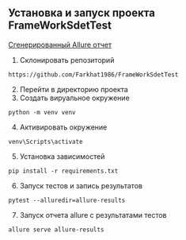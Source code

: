## Установка и запуск проекта FrameWorkSdetTest

[Сгенерированный Allure отчет](https://farkhat1986.github.io/BankTest/)

1. Склонировать репозиторий
```
https://github.com/Farkhat1986/FrameWorkSdetTest
```
2. Перейти в директорию проекта
3. Создать вируальное окружение
```
python -m venv venv
```
4. Активировать окружение
```
venv\Scripts\activate
```
5. Установка зависимостей
```
pip install -r requirements.txt
```
6. Запуск тестов и запись результатов 
```
pytest --alluredir=allure-results
```
7. Запуск отчета allure c результатами тестов
```
allure serve allure-results
```
